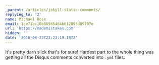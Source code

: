```yaml
---
_parent: /articles/jekyll-static-comments/
replying_to: '2'
name: Michael Rose
email: 1ce71bc10b86565464b612093d89707e
url: 'https://mademistakes.com'
hidden: ''
date: '2016-08-22T22:23:19.187Z'
---
```


It's pretty darn slick that's for sure! Hardest part to the whole thing was
getting all the Disqus comments converted into `.yml` files.
